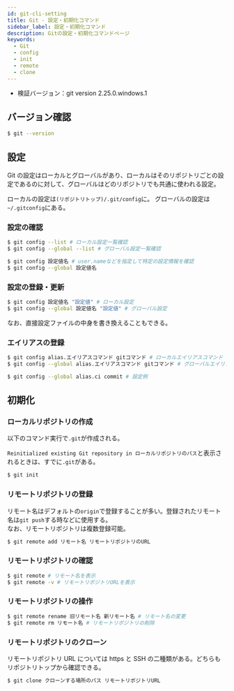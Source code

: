 ```yaml
---
id: git-cli-setting
title: Git - 設定・初期化コマンド
sidebar_label: 設定・初期化コマンド
description: Gitの設定・初期化コマンドページ
keywords:
  - Git
  - config
  - init
  - remote
  - clone
---
```


- 検証バージョン：git version 2.25.0.windows.1

## バージョン確認
```bash
$ git --version
```

## 設定
Git の設定はローカルとグローバルがあり、ローカルはそのリポジトリごとの設定であるのに対して、グローバルはどのリポジトリでも共通に使われる設定。

ローカルの設定は`(リポジトリトップ)/.git/config`に。
グローバルの設定は`~/.gitconfig`にある。

### 設定の確認
```bash
$ git config --list # ローカル設定一覧確認
$ git config --global --list # グローバル設定一覧確認

$ git config 設定値名 # user.nameなどを指定して特定の設定情報を確認
$ git config --global 設定値名
```

### 設定の登録・更新
```bash
$ git config 設定値名 "設定値" # ローカル設定
$ git config --global 設定値名 "設定値" # グローバル設定
```

なお、直接設定ファイルの中身を書き換えることもできる。

### エイリアスの登録
```bash
$ git config alias.エイリアスコマンド gitコマンド # ローカルエイリアスコマンド
$ git config --global alias.エイリアスコマンド gitコマンド # グローバルエイリアスコマンド

$ git config --global alias.ci commit # 設定例
```

## 初期化
### ローカルリポジトリの作成
以下のコマンド実行で`.git`が作成される。

`Reinitialized existing Git repository in ローカルリポジトリのパス`と表示されるときは、すでに`.git`がある。
```bash
$ git init
```

### リモートリポジトリの登録
リモート名はデフォルトの`origin`で登録することが多い。登録されたリモート名は`git push`する時などに使用する。  
なお、リモートリポジトリは複数登録可能。
```bash
$ git remote add リモート名 リモートリポジトリのURL
```

### リモートリポジトリの確認
```bash
$ git remote # リモート名を表示
$ git remote -v # リモートリポジトリURLを表示
```

### リモートリポジトリの操作
```bash
$ git remote rename 旧リモート名 新リモート名 # リモート名の変更
$ git remote rm リモート名 # リモートリポジトリの削除
```

### リモートリポジトリのクローン
リモートリポジトリ URL については https と SSH の二種類がある。どちらもリポジトリトップから確認できる。
```bash
$ git clone クローンする場所のパス リモートリポジトリURL
```
